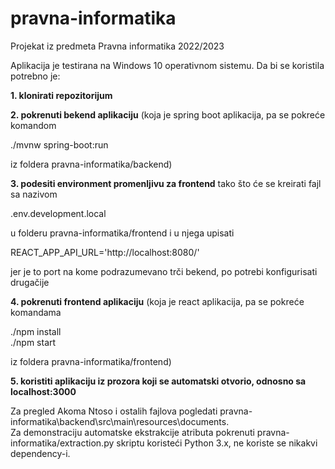 # pravna-informatika
Projekat iz predmeta Pravna informatika 2022/2023

Aplikacija je testirana na Windows 10 operativnom sistemu.
Da bi se koristila potrebno je:

**1. klonirati repozitorijum**

**2. pokrenuti bekend aplikaciju** (koja je spring boot aplikacija, pa se pokreće komandom

./mvnw spring-boot:run

iz foldera pravna-informatika/backend)  

**3. podesiti environment promenljivu za frontend** tako što će se kreirati fajl sa nazivom

.env.development.local

u folderu pravna-informatika/frontend i u njega upisati

REACT_APP_API_URL='http://localhost:8080/'

jer je to port na kome podrazumevano trči bekend, po potrebi konfigurisati drugačije  

**4. pokrenuti frontend aplikaciju** (koja je react aplikacija, pa se pokreće komandama

./npm install  
./npm start

iz foldera pravna-informatika/frontend)

**5. koristiti aplikaciju iz prozora koji se automatski otvorio, odnosno sa localhost:3000**

Za pregled Akoma Ntoso i ostalih fajlova pogledati pravna-informatika\backend\src\main\resources\documents.  
Za demonstraciju automatske ekstrakcije atributa pokrenuti pravna-informatika/extraction.py skriptu koristeći Python 3.x, ne koriste se nikakvi dependency-i.  

